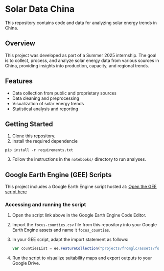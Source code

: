 # Solar Data China

This repository contains code and data for analyzing solar energy trends in China.

## Overview

This project was developed as part of a Summer 2025 internship. The goal is to collect, process, and analyze solar energy data from various sources in China, providing insights into production, capacity, and regional trends.

## Features

- Data collection from public and proprietary sources
- Data cleaning and preprocessing
- Visualization of solar energy trends
- Statistical analysis and reporting

## Getting Started

1. Clone this repository.
2. Install the required dependencie
```
pip install -r requirements.txt
```
3. Follow the instructions in the `notebooks/` directory to run analyses.

## Google Earth Engine (GEE) Scripts

This project includes a Google Earth Engine script hosted at:
[Open the GEE script here](https://code.earthengine.google.com/978e963cffcdf94f9502d9399da77497)

### Accessing and running the script

1. Open the script link above in the Google Earth Engine Code Editor.

2. Import the `focus-counties.csv` file from this repository into your Google Earth Engine assets and name it `focus_counties`.  

3. In your GEE script, adapt the import statement as follows:
   ```javascript
   var countiesList = ee.FeatureCollection("projects/fromglc/assets/focus_counties");
   ```

3. Run the script to visualize suitability maps and export outputs to your Google Drive.



